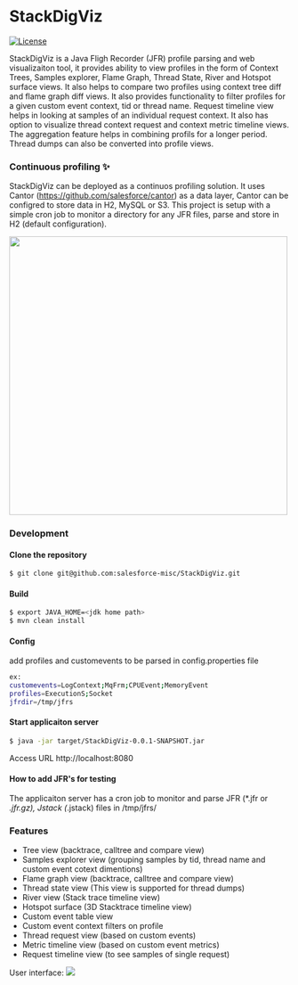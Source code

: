 # StackDigViz

<a href="https://opensource.org/licenses/BSD-3-Clause" rel="nofollow"><img src="https://camo.githubusercontent.com/8ccf186e7288af6d88a1f6a930c0fcc4e7a8a9936b34e07629d815d1eab4d977/68747470733a2f2f696d672e736869656c64732e696f2f62616467652f4c6963656e73652d425344253230332d2d436c617573652d626c75652e737667" alt="License" data-canonical-src="https://img.shields.io/badge/License-BSD%203--Clause-blue.svg" style="max-width: 100%;"></a>

StackDigViz is a Java Fligh Recorder (JFR) profile parsing and web visualizaiton tool, it provides ability to view profiles in the form of Context Trees, Samples explorer, Flame Graph, Thread State, River and Hotspot surface views. It also helps to compare two profiles using context tree diff and flame graph diff views. It also provides functionality to filter profiles for a given custom event context, tid or thread name. Request timeline view helps in looking at samples of an individual request context. It also has option to visualize thread context request and context metric timeline views. The aggregation feature helps in combining profils for a longer period. Thread dumps can also be converted into profile views.


### Continuous profiling ✨

StackDigViz can be deployed as a continuos profiling solution. It uses Cantor (https://github.com/salesforce/cantor) as a data layer, Cantor can be configred to store data in H2, MySQL or S3. This project is setup with a simple cron job to monitor a directory for any JFR files, parse and store in H2 (default configuration). 

<img src="https://github.com/salesforce-misc/StackDigViz/blob/main/src/main/resources/static/images/flow.jpg?raw=true" width="500"  />

### Development

#### Clone the repository

```sh
$ git clone git@github.com:salesforce-misc/StackDigViz.git
```

#### Build

```sh
$ export JAVA_HOME=<jdk home path>
$ mvn clean install
```

#### Config

add profiles and customevents to be parsed in config.properties file

```sh
ex:
customevents=LogContext;MqFrm;CPUEvent;MemoryEvent
profiles=ExecutionS;Socket
jfrdir=/tmp/jfrs
```

#### Start applicaiton server
```sh
$ java -jar target/StackDigViz-0.0.1-SNAPSHOT.jar
```
Access URL http://localhost:8080

#### How to add JFR's for testing
The applicaiton server has a cron job to monitor and parse JFR (*.jfr or *.jfr.gz), Jstack (*.jstack) files in /tmp/jfrs/ 


### Features

- Tree view (backtrace, calltree and compare view)
- Samples explorer view (grouping samples by tid, thread name and custom event cotext dimentions)
- Flame graph view (backtrace, calltree and compare view)
- Thread state view (This view is supported for thread dumps)
- River view (Stack trace timeline view)
- Hotspot surface (3D Stacktrace timeline view)
- Custom event table view
- Custom event context filters on profile
- Thread request view (based on custom events)
- Metric timeline view (based on custom event metrics)
- Request timeline view (to see samples of single request)

User interface:
<img src="https://github.com/salesforce-misc/StackDigViz/blob/main/src/main/resources/static/images/ui.jpg?raw=true"   />
